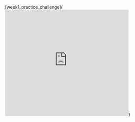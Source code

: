 [week1_practice_challenge](<iframe width="402" height="346" frameborder="0" scrolling="no" src="https://onedrive.live.com/embed?resid=E4C80847C8FF3A35%21277&authkey=%21AEydq7oLoNVSg1c&em=2&wdAllowInteractivity=False&wdHideGridlines=True&wdHideHeaders=True&wdDownloadButton=True&wdInConfigurator=True"></iframe>)
